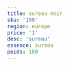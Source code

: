 ```yaml
---
title: sureau noir
sku: '159'
region: europe
price: '1'
desc: 'sureau'
essence: sureau
poids: 100
---
```


